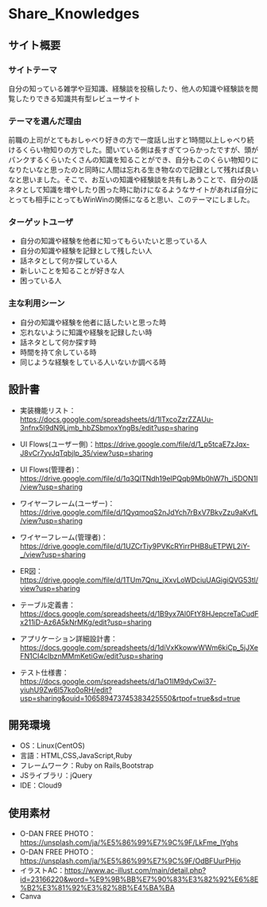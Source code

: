 # Share_Knowledges

## サイト概要
### サイトテーマ
自分の知っている雑学や豆知識、経験談を投稿したり、他人の知識や経験談を閲覧したりできる知識共有型レビューサイト

### テーマを選んだ理由
前職の上司がとてもおしゃべり好きの方で一度話し出すと1時間以上しゃべり続けるくらい物知りの方でした。聞いている側は長すぎてつらかったですが、頭がパンクするくらいたくさんの知識を知ることができ、自分もこのくらい物知りになりたいなと思ったのと同時に人間は忘れる生き物なので記録として残れば良いなと思いました。そこで、お互いの知識や経験談を共有しあうことで、自分の話ネタとして知識を増やしたり困った時に助けになるようなサイトがあれば自分にとっても相手にとってもWinWinの関係になると思い、このテーマにしました。

### ターゲットユーザ
- 自分の知識や経験を他者に知ってもらいたいと思っている人
- 自分の知識や経験を記録として残したい人
- 話ネタとして何か探している人
- 新しいことを知ることが好きな人
- 困っている人

### 主な利用シーン
- 自分の知識や経験を他者に話したいと思った時
- 忘れないように知識や経験を記録したい時
- 話ネタとして何か探す時
- 時間を持て余している時
- 同じような経験をしている人いないか調べる時

## 設計書
- 実装機能リスト：https://docs.google.com/spreadsheets/d/1lTxcoZzrZZAUu-3nfnx5I9dN9Ljmb_hbZSbmoxYngBs/edit?usp=sharing

- UI Flows(ユーザー側)：https://drive.google.com/file/d/1_p5tcaE7zJqx-J8vCr7yvJqTqbjlp_35/view?usp=sharing
- UI Flows(管理者)：https://drive.google.com/file/d/1q3QITNdh19eIPQqb9Mb0hW7h_i5DON1l/view?usp=sharing

- ワイヤーフレーム(ユーザー)：https://drive.google.com/file/d/1QyqmoqS2nJdYch7rBxV7BkvZzu9aKvfL/view?usp=sharing
- ワイヤーフレーム(管理者)：https://drive.google.com/file/d/1UZCrTiy9PVKcRYirrPHB8uETPWL2iY-_/view?usp=sharing

- ER図：https://drive.google.com/file/d/1TUm7Qnu_jXxvLoWDciuUAGigiQVG53tl/view?usp=sharing

- テーブル定義書：https://docs.google.com/spreadsheets/d/1B9yx7Al0FtY8HJepcreTaCudFx211iD-Az6A5kNrMKg/edit?usp=sharing

- アプリケーション詳細設計書：https://docs.google.com/spreadsheets/d/1diVxKkowwWWm6kiCp_5jJXeFN1CI4cIbznMMmKetiGw/edit?usp=sharing

- テスト仕様書：https://docs.google.com/spreadsheets/d/1aO1IM9dyCwi37-yiuhU9Zw6l57ko0oRH/edit?usp=sharing&ouid=106589473745383425550&rtpof=true&sd=true

## 開発環境
- OS：Linux(CentOS)
- 言語：HTML,CSS,JavaScript,Ruby
- フレームワーク：Ruby on Rails,Bootstrap
- JSライブラリ：jQuery
- IDE：Cloud9

## 使用素材
- O-DAN FREE PHOTO：https://unsplash.com/ja/%E5%86%99%E7%9C%9F/LkFme_lYghs
- O-DAN FREE PHOTO：https://unsplash.com/ja/%E5%86%99%E7%9C%9F/OdBFUurPHjo
- イラストAC：https://www.ac-illust.com/main/detail.php?id=23166220&word=%E9%9B%BB%E7%90%83%E3%82%92%E6%8E%B2%E3%81%92%E3%82%8B%E4%BA%BA
- Canva